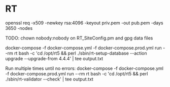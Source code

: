 # RT

openssl req -x509 -newkey rsa:4096 -keyout priv.pem -out pub.pem -days 3650 -nodes

TODO:
chown nobody:nobody on RT_SiteConfig.pm and gpg data files

docker-compose -f docker-compose.yml -f docker-compose.prod.yml run --rm rt bash -c 'cd /opt/rt5 && perl ./sbin/rt-setup-database --action upgrade --upgrade-from 4.4.4' | tee output.txt

Run multiple times until no errors:
docker-compose -f docker-compose.yml -f docker-compose.prod.yml run --rm rt bash -c 'cd /opt/rt5 && perl ./sbin/rt-validator --check' | tee output.txt
